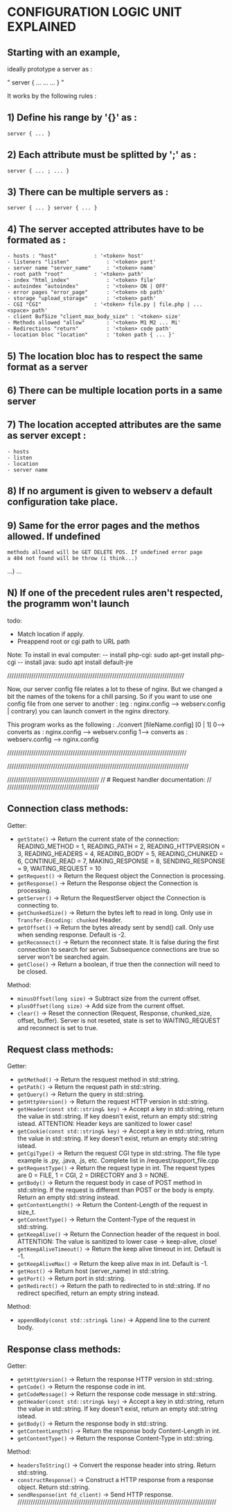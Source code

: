 
# CONFIGURATION LOGIC UNIT EXPLAINED #


##  Starting with an example,

ideally prototype a server as :

"
	server {
		...
		...
		...
	}
"

It works by the following rules :

##  1) Define his range by '{}' as :
	server { ... }

##  2) Each attribute must be splitted by ';' as :
	server { ... ; ... }

##  3) There can be multiple servers as :
	server { ... } server { ... }

##  4) The server accepted attributes have to be formated as :
	- hosts	: "host"			: '<token> host'
	- listeners "listen"			: '<token> port'
	- server name "server_name"		: '<token> name'
	- root path "root"			: '<token> path'
	- index	"html_index"			: '<token> file'
	- autoindex "autoindex"			: '<token> ON | OFF' 
	- error pages "error_page"		: '<token> nb path'
	- storage "upload_storage"		: '<token> path'
	- CGI "CGI" 				: '<token> file.py | file.php | ... <space> path'
	- client BufSize "client_max_body_size"	: '<token> size'
	- Methods allowed "allow"		: '<token> M1 M2 ... Mi'
	- Redirections "return"			: '<token> code path'
	- location bloc	"location"		: 'token path { ... }'

##  5) The location bloc has to respect the same format as a server

##  6) There can be multiple location ports in a same server

##  7) The location accepted attributes are the same as server except :
	- hosts
	- listen
	- location
	- server name

##  8) If no argument is given to webserv a default configuration take place.

##  9) Same for the error pages and the methos allowed. If undefined
	methods allowed will be GET DELETE POS. If undefined error page
	a 404 not found will be throw (i think...)
 
...)
	...

##  N) If one of the precedent rules aren't respected, the programm won't launch
todo:
- Match location if apply.
- Preappend root or cgi path to URL path

Note:
To install in eval computer:
-- install php-cgi:  sudo apt-get install php-cgi
-- install java: sudo apt install default-jre


/////////////////////////////////////////////////////////////////////////////////

Now, our server config file relates a lot to these of nginx. But we changed a bit
the names of the tokens for a chill parsing. So if you want to use one config file
from one server to another : (eg : nginx.config --> webserv.config | contrary)
you can launch convert in the nginx directory.

This program works as the following : ./convert [fileName.config] [0 | 1]
0--> converts as : nginx.config --> webserv.config
1--> converts as : webserv.config --> nginx.config

//////////////////////////////////////////////////////////////////////////////////


///////////////////////////////////////////////////////////////////////////////////

//////////////////////////////////////////
//  # Request handler documentation:    //
//////////////////////////////////////////

## Connection class methods:
Getter:
- `getState()` -> Return the current state of the connection: 		
	READING_METHOD = 1,
	READING_PATH = 2,
	READING_HTTPVERSION = 3,
	READING_HEADERS = 4,
	READING_BODY = 5,
	READING_CHUNKED = 6,
	CONTINUE_READ = 7,
	MAKING_RESPONSE = 8,
	SENDING_RESPONSE = 9,
	WAITING_REQUEST = 10
- `getRequest()` -> Return the Request object the Connection is processing.
- `getResponse()` -> Return the Response object the Connection is processing.
- `getServer()` -> Return the RequestServer object the Connection is connecting to.
- `getChunkedSize()` -> Return the bytes left to read in long. Only use in `Transfer-Encoding: chunked` Header.
- `getOffset()` -> Return the bytes already sent by send() call. Only use when sending response. Default is -2.
- `getReconnect()` -> Return the reconnect state. It is false during the first connection to search for server. Subsequence connections are true so server won't be searched again.
- `getClose()` -> Return a boolean, if true then the connection will need to be closed.

Method:
- `minusOffset(long size)` -> Subtract size from the current offset.
- `plusOffset(long size)` -> Add size from the current offset.
- `clear()` -> Reset the connection (Request, Response, chunked_size, offset, buffer). Server is not reseted, state is set to WAITING_REQUEST and reconnect is set to true.



## Request class methods:
Getter:
- `getMethod()` 			-> Return the resquest method in std::string.
- `getPath()`				-> Return the request path in std::string.
- `getQuery()`				-> Return the query in std::string.
- `getHttpVersion()`		-> Return the request HTTP version in std::string.
- `getHeader(const std::string& key)`	-> Accept a key in std::string, return the value in std::string. If key doesn't exist, return an empty std::string istead. ATTENTION: Header keys are sanitized to lower case!
- `getCookie(const std::string& key)`	-> Accept a key in std::string, return the value in std::string. If key doesn't exist, return an empty std::string istead.
- `getCgiType()`			-> Return the request CGI type in std::string. The file type example is .py, .java, .js, etc. Complete list in /request/support_file.cpp
- `getRequestType()`		-> Return the request type in int. The request types are 0 = FILE, 1 = CGI, 2 = DIRECTORY and 3 = NONE.
- `getBody()`				-> Return the request body in case of POST method in std::string. If the request is different than POST or the body is empty. Return an empty std::string instead.
- `getContentLength()`		-> Return the Content-Length of the request in size_t.
- `getContentType()`		-> Return the Content-Type of the request in std::string.
- `getKeepAlive()`			-> Return the Connection header of the request in bool. ATTENTION: The value is sanitized to lower case -> keep-alive, close!
- `getKeepAliveTimeout()`	-> Return the keep alive timeout in int. Default is -1.
- `getKeepAliveMax()`		-> Return the keep alive max in int. Default is -1.
- `getHost()`				-> Return host (server_name) in std::string.
- `getPort()`				-> Return port in std::string.
- `getRedirect()`			-> Return the path to redirected to in std::string. If no redirect specified, return an empty string instead.

Method:
- `appendBody(const std::string& line)` -> Append line to the current body.


## Response class methods:
Getter:
- `getHttpVersion()` -> Return the response HTTP version in std::string.
- `getCode()` -> Return the response code in int.
- `getCodeMessage()` -> Return the response code message in std::string.
- `getHeader(const std::string& key)` -> Accept a key in std::string, return the value in std::string. If key doesn't exist, return an empty std::string istead.
- `getBody()` -> Return the response body in std::string.
- `getContentLength()` -> Return the response body Content-Length in int.
- `getContentType()` -> Return the response Content-Type in std::string.


Method:
- `headersToString()` -> Convert the response header into string. Return std::string.
- `constructResponse()` -> Construct a HTTP response from a response object. Return std::string.
- `sendResponse(int fd_client)` -> Send HTTP response.
///////////////////////////////////////////////////////////////////////////////////////////
